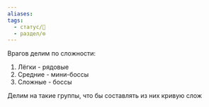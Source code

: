```yaml
---
aliases: 
tags:
  - статус/🌱
  - раздел/⚙
---
```


Врагов делим по сложности:
1. Лёгки - рядовые
2. Средние - мини-боссы
3. Сложные - боссы

Делим на такие группы, что бы составлять из них кривую слож